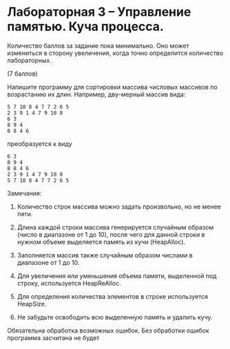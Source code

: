 # Лабораторная 3 – Управление памятью. Куча процесса.

Количество баллов за задание пока минимально. Оно может измениться в сторону увеличения, когда точно определится количество лабораторных.

(7 баллов)

Напишите программу для сортировки массива числовых массивов по возрастанию их длин. Например, дву-мерный массив вида:

```
5 7 10 8 4 7 7 2 6 5
2 3 9 1 4 7 9 10 8
6 3
8 9 4
8 8 4 6
```

преобразуется к виду

```
6 3
8 9 4
8 8 4 6
2 3 9 1 4 7 9 10 8
5 7 10 8 4 7 7 2 6 5
```

Замечания:

1. Количество строк массива можно задать произвольно, но не менее пяти.

2. Длина каждой строки массива генерируется случайным образом (число в диапазоне от 1 до 10), после чего для данной строки в нужном объеме выделяется память из кучи (HeapAlloc).

3. Заполняется массив также случайным образом числами в диапазоне от 1 до 10.

4. Для увеличения или уменьшения объема памяти, выделенной под строку, используется HeapReAlloc.

5. Для определения количества элементов в строке используется HeapSize.

6. Не забудьте освободить всю выделенную память и удалить кучу.

Обязательна обработка возможных ошибок. Без обработки ошибок программа засчитана не будет
